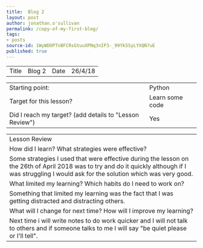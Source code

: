 ```yaml
---
title:  Blog 2
layout: post
author: jonathan.o'sullivan
permalink: /copy-of-my-first-blog/
tags:
- posts
source-id: 1WyWDOPTnBFCRsGtuuXPNq3nIP3-_99Yk5SyLYXQN7uE
published: true
---
```

<table>
  <tr>
    <td>Title</td>
    <td>Blog 2</td>
    <td>Date</td>
    <td>26/4/18</td>
  </tr>
</table>


<table>
  <tr>
    <td>Starting point:</td>
    <td>Python</td>
  </tr>
  <tr>
    <td>Target for this lesson?</td>
    <td>Learn some code</td>
  </tr>
  <tr>
    <td>Did I reach my target? 
(add details to "Lesson Review")</td>
    <td>Yes</td>
  </tr>
</table>


<table>
  <tr>
    <td>Lesson Review</td>
  </tr>
  <tr>
    <td>How did I learn? What strategies were effective? </td>
  </tr>
  <tr>
    <td>Some strategies I used that were effective during the lesson on the 26th of April 2018 was to try and do it quickly although if I was struggling I would ask for the solution which was very good.</td>
  </tr>
  <tr>
    <td>What limited my learning? Which habits do I need to work on? </td>
  </tr>
  <tr>
    <td>Something that limited my learning was the fact that I was getting distracted and distracting others.
</td>
  </tr>
  <tr>
    <td>What will I change for next time? How will I improve my learning?</td>
  </tr>
  <tr>
    <td>Next time i will write notes to do work quicker and I will not talk to others and if someone talks to me I will say "be quiet please or I'll tell".</td>
  </tr>
</table>


